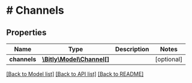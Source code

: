 # # Channels

## Properties

Name | Type | Description | Notes
------------ | ------------- | ------------- | -------------
**channels** | [**\Bitly\Model\Channel[]**](Channel.md) |  | [optional]

[[Back to Model list]](../../README.md#models) [[Back to API list]](../../README.md#endpoints) [[Back to README]](../../README.md)
